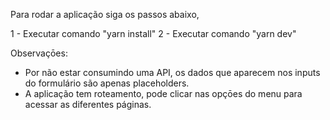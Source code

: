 Para rodar a aplicação siga os passos abaixo,

1 - Executar comando "yarn install"
2 - Executar comando "yarn dev"

Observaçōes:

- Por não estar consumindo uma API, os dados que aparecem
  nos inputs do formulário são apenas placeholders.
- A aplicação tem roteamento, pode clicar nas opçōes do menu para acessar
  as diferentes páginas.
